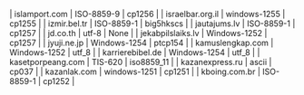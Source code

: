 | islamport.com | ISO-8859-9 | cp1256 |
| israelbar.org.il | windows-1255 | cp1255 |
| izmir.bel.tr | ISO-8859-1 | big5hkscs |
| jautajums.lv | ISO-8859-1 | cp1257 |
| jd.co.th | utf-8 | None |
| jekabpilslaiks.lv | Windows-1252 | cp1257 |
| jyuji.ne.jp | Windows-1254 | ptcp154 |
| kamuslengkap.com | Windows-1252 | utf_8 |
| karrierebibel.de | Windows-1254 | utf_8 |
| kasetporpeang.com | TIS-620 | iso8859_11 |
| kazanexpress.ru | ascii | cp037 |
| kazanlak.com | windows-1251 | cp1251 |
| kboing.com.br | ISO-8859-1 | cp1252 |
